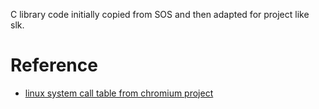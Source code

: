 C library code initially copied from SOS and then adapted for project like slk.

# Reference
- [linux system call table from chromium project](https://chromium.googlesource.com/chromiumos/docs/+/master/constants/syscalls.md)


